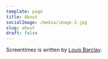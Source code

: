 ```yaml
---
template: page
title: About
socialImage: /media/image-2.jpg
slug: about
draft: false
---
```

Screentimes is written by [Louis Barclay](http://louis.work/).
